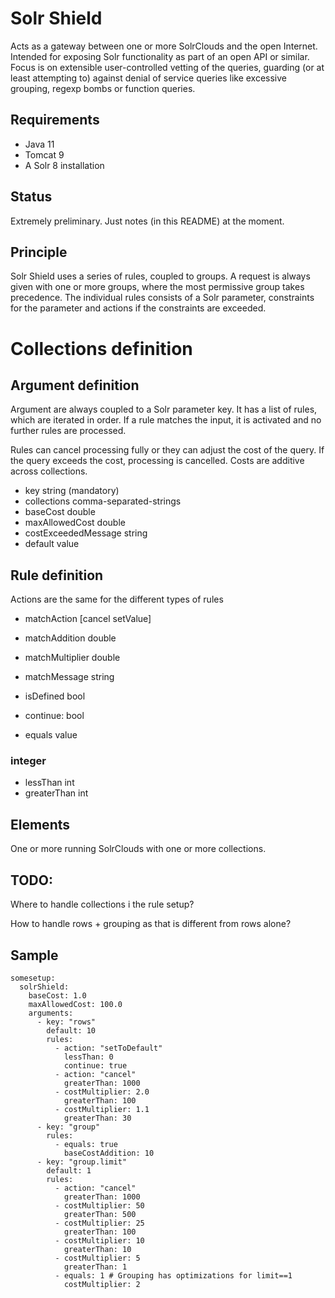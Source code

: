 # Solr Shield

Acts as a gateway between one or more SolrClouds and the open Internet. Intended for exposing Solr functionality as part of an open API or similar. Focus is on extensible user-controlled vetting of the queries, guarding (or at least attempting to) against denial of service queries like excessive grouping, regexp bombs or function queries.

## Requirements

* Java 11
* Tomcat 9
* A Solr 8 installation

## Status

Extremely preliminary. Just notes (in this README) at the moment.

## Principle

Solr Shield uses a series of rules, coupled to groups. A request is always given with one or more groups, where the most permissive group takes precedence. The individual rules consists of a Solr parameter, constraints for the parameter and actions if the constraints are exceeded.

# Collections definition

## Argument definition

Argument are always coupled to a Solr parameter key. It has a list of rules, which are iterated in order. If a rule matches the input, it is activated and no further rules are processed.

Rules can cancel processing fully or they can adjust the cost of the query. If the query exceeds the cost, processing is cancelled. Costs are additive across collections.

- key string (mandatory)
- collections comma-separated-strings
- baseCost double
- maxAllowedCost double
- costExceededMessage string
- default value

## Rule definition

Actions are the same for the different types of rules

- matchAction [cancel setValue]
- matchAddition double
- matchMultiplier double
- matchMessage string

- isDefined bool
- continue: bool
- equals value

### integer

- lessThan int
- greaterThan int

## Elements

One or more running SolrClouds with one or more collections.


## TODO:

Where to handle collections i the rule setup?

How to handle rows + grouping as that is different from rows alone?

## Sample

```
somesetup:
  solrShield:
    baseCost: 1.0
    maxAllowedCost: 100.0
    arguments:
      - key: "rows"
        default: 10
        rules: 
          - action: "setToDefault"
            lessThan: 0
            continue: true
          - action: "cancel"
            greaterThan: 1000
          - costMultiplier: 2.0
            greaterThan: 100
          - costMultiplier: 1.1
            greaterThan: 30
      - key: "group"
        rules: 
          - equals: true
            baseCostAddition: 10
      - key: "group.limit"
        default: 1
        rules:
          - action: "cancel"
            greaterThan: 1000
          - costMultiplier: 50
            greaterThan: 500
          - costMultiplier: 25
            greaterThan: 100
          - costMultiplier: 10
            greaterThan: 10
          - costMultiplier: 5
            greaterThan: 1            
          - equals: 1 # Grouping has optimizations for limit==1
            costMultiplier: 2
            
```
